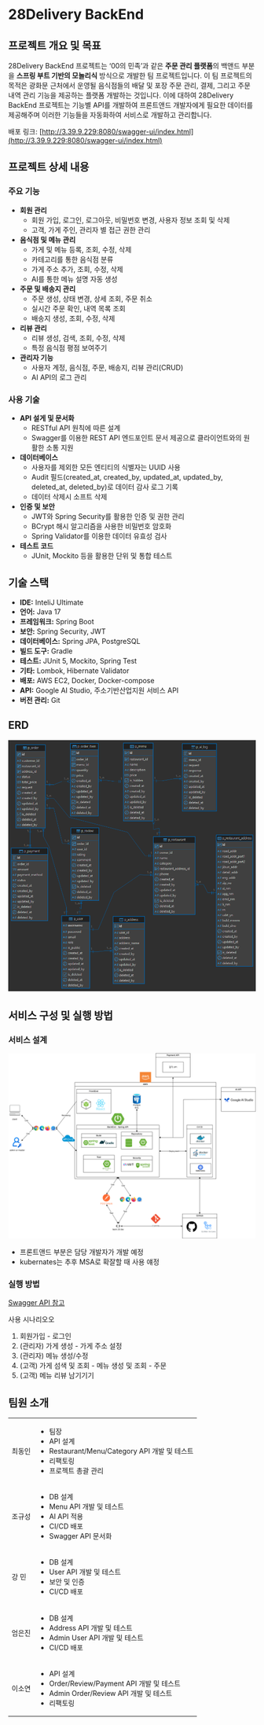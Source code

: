 # 28Delivery BackEnd

## 프로젝트 개요 및 목표

28Delivery BackEnd 프로젝트는 ‘00의 민족’과 같은 **주문 관리 플랫폼**의 백앤드 부분을 **스프링 부트 기반의 모놀리식** 방식으로 개발한 팀 프로젝트입니다. 이 팀 프로젝트의 목적은 광화문 근처에서 운영될 음식점들의 배달 및 포장 주문 관리, 결제, 그리고 주문 내역 관리 기능을 제공하는 플랫폼 개발하는 것입니다. 이에 대하여 28Delivery BackEnd 프로젝트는 기능별 API를 개발하여 프론트앤드 개발자에게 필요한 데이터를 제공해주며 이러한 기능들을 자동화하여 서비스로 개발하고 관리합니다.

배포 링크: [http://3.39.9.229:8080/swagger-ui/index.html](http://3.39.9.229:8080/swagger-ui/index.html)

## 프로젝트 상세 내용

### 주요 기능

- **회원 관리**  
  - 회원 가입, 로그인, 로그아웃, 비밀번호 변경, 사용자 정보 조회 및 삭제
  - 고객, 가게 주인, 관리자 별 접근 권한 관리
- **음식점 및 메뉴 관리**
  - 가게 및 메뉴 등록, 조회, 수정, 삭제
  - 카테고리를 통한 음식점 분류
  - 가게 주소 추가, 조회, 수정, 삭제
  - AI를 통한 메뉴 설명 자동 생성
- **주문 및 배송지 관리**   
  - 주문 생성, 상태 변경, 상세 조회, 주문 취소
  - 실시간 주문 확인, 내역 목록 조회
  - 배송지 생성, 조회, 수정, 삭제
- **리뷰 관리**
  - 리뷰 생성, 검색, 조회, 수정, 삭제
  - 특정 음식점 평점 보여주기
- **관리자 기능**
  - 사용자 계정, 음식점, 주문, 배송지, 리뷰 관리(CRUD)
  - AI API의 로그 관리 

### 사용 기술

- **API 설게 및 문서화**
  - RESTful API 원칙에 따른 설계
  - Swagger를 이용한 REST API 엔드포인트 문서 제공으로 클라이언트와의 원활한 소통 지원
- **데이터베이스**
  - 사용자를 제외한 모든 엔티티의 식별자는 UUID 사용
  - Audit 필드(created_at, created_by, updated_at, updated_by, deleted_at, deleted_by)로 데이터 감사 로그 기록
  - 데이터 삭제시 소프트 삭제
- **인증 및 보안**  
  - JWT와 Spring Security를 활용한 인증 및 권한 관리
  - BCrypt 해시 알고리즘을 사용한 비밀번호 암호화
  - Spring Validator를 이용한 데이터 유효성 검사
- **테스트 코드**  
  - JUnit, Mockito 등을 활용한 단위 및 통합 테스트

## 기술 스택

- **IDE:** InteliJ Ultimate 
- **언어:** Java 17
- **프레임워크:** Spring Boot
- **보안:** Spring Security, JWT
- **데이터베이스:** Spring JPA, PostgreSQL
- **빌드 도구:** Gradle
- **테스트:** JUnit 5, Mockito, Spring Test
- **기타:** Lombok, Hibernate Validator
- **배포:** AWS EC2, Docker, Docker-compose
- **API:** Google AI Studio, 주소기반산업지원 서비스 API
- **버전 관리:** Git

## ERD

![ERD](./image/erd.png)

## 서비스 구성 및 실행 방법

### 서비스 설계

![시스템 설계도](./image/system.png)

- 프론트앤드 부분은 담당 개발자가 개발 예정
- kubernates는 추후 MSA로 확잘할 때 사용 얘정

### 실행 방법

[Swagger API 참고](http://3.39.9.229:8080/swagger-ui/index.html)

사용 시나리오오
1. 회원가입 - 로그인
2. (관리자) 가게 생성 - 가게 주소 설정
3. (관리자) 메뉴 생성/수정 
4. (고객) 가게 섬색 및 조회 - 메뉴 생성 및 조회 - 주문
5. (고객) 메뉴 리뷰 남기기기

## 팀원 소개

|  |  |
|-----------------|----------------------------------|
| 최동인 |  <ul><li>팀장</li><li>API 설계</li><li>Restaurant/Menu/Category API 개발 및 테스트</li><li>리팩토링</li><li>프로젝트 총괄 관리</li></ul>     |
| 조규성 |  <ul><li>DB 설계</li><li>Menu API 개발 및 테스트</li><li>AI API 적용</li><li>CI/CD 배포</li><li>Swagger API 문서화</li></ul> |
| 강 민 |   <ul><li>DB 설계</li><li>User API 개발 및 테스트</li><li>보안 및 인증</li><li>CI/CD 배포</li></ul> |
| 엄은진 |  <ul><li>DB 설계</li><li>Address API 개발 및 테스트</li><li>Admin User API 개발 및 테스트</li><li>CI/CD 배포</li></ul>  |
| 이소연 |  <ul><li>API 설계</li><li>Order/Review/Payment API 개발 및 테스트</li><li>Admin Order/Review API 개발 및 테스트</li><li>리팩토링</li></ul>    |

